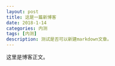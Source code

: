 ```yaml
---
layout: post
title: 这是一篇新博客
date: 2018-1-14
categories: 内测
tags: [内测]
description: 测试是否可以新建markdown文章。
---
```


这里是博客正文。












